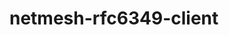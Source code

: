 # netmesh-rfc6349-client

<!-- ## Run via browser (for development)
1. Open a terminal and make sure you are in the project folder (i.e. /var/git/netmesh-rfc6349-client)
2. Run `python3 netmesh_rfc6349_app.py`
3. Go to the link in the output of the above command (usually http://127.0.0.1:5000/)

## Run via desktop app (for release/production)
### Building the app
1. Open a terminal and make sure you are in the project folder (i.e. /var/git/netmesh-rfc6349-client)
2. Run `python3 netmesh_install.py`
### Running the app
1. Open `dist` folder (this is in the project folder)
2. Open the '.desktop' file (or the file with a black icon) -->
